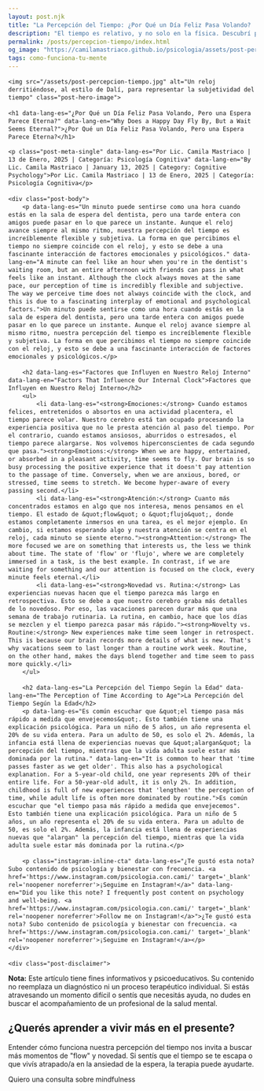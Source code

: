 ```yaml
---
layout: post.njk
title: "La Percepción del Tiempo: ¿Por Qué un Día Feliz Pasa Volando? | Blog Camila Mastriaco"
description: "El tiempo es relativo, y no solo en la física. Descubrí por qué nuestras emociones y nuestra atención hacen que el tiempo parezca acelerarse o detenerse."
permalink: /posts/percepcion-tiempo/index.html
og_image: "https://camilamastriaco.github.io/psicologia/assets/post-percepcion-tiempo.jpg"
tags: como-funciona-tu-mente
---
```



    <img src="/assets/post-percepcion-tiempo.jpg" alt="Un reloj derritiéndose, al estilo de Dalí, para representar la subjetividad del tiempo" class="post-hero-image">
    
    <h1 data-lang-es="¿Por Qué un Día Feliz Pasa Volando, Pero una Espera Parece Eterna?" data-lang-en="Why Does a Happy Day Fly By, But a Wait Seems Eternal?">¿Por Qué un Día Feliz Pasa Volando, Pero una Espera Parece Eterna?</h1>
<div id="share-buttons-container"></div>

    <p class="post-meta-single" data-lang-es="Por Lic. Camila Mastriaco | 13 de Enero, 2025 | Categoría: Psicología Cognitiva" data-lang-en="By Lic. Camila Mastriaco | January 13, 2025 | Category: Cognitive Psychology">Por Lic. Camila Mastriaco | 13 de Enero, 2025 | Categoría: Psicología Cognitiva</p>
    
    <div class="post-body">
        <p data-lang-es="Un minuto puede sentirse como una hora cuando estás en la sala de espera del dentista, pero una tarde entera con amigos puede pasar en lo que parece un instante. Aunque el reloj avance siempre al mismo ritmo, nuestra percepción del tiempo es increíblemente flexible y subjetiva. La forma en que percibimos el tiempo no siempre coincide con el reloj, y esto se debe a una fascinante interacción de factores emocionales y psicológicos." data-lang-en="A minute can feel like an hour when you're in the dentist's waiting room, but an entire afternoon with friends can pass in what feels like an instant. Although the clock always moves at the same pace, our perception of time is incredibly flexible and subjective. The way we perceive time does not always coincide with the clock, and this is due to a fascinating interplay of emotional and psychological factors.">Un minuto puede sentirse como una hora cuando estás en la sala de espera del dentista, pero una tarde entera con amigos puede pasar en lo que parece un instante. Aunque el reloj avance siempre al mismo ritmo, nuestra percepción del tiempo es increíblemente flexible y subjetiva. La forma en que percibimos el tiempo no siempre coincide con el reloj, y esto se debe a una fascinante interacción de factores emocionales y psicológicos.</p>

        <h2 data-lang-es="Factores que Influyen en Nuestro Reloj Interno" data-lang-en="Factors That Influence Our Internal Clock">Factores que Influyen en Nuestro Reloj Interno</h2>
        <ul>
            <li data-lang-es="<strong>Emociones:</strong> Cuando estamos felices, entretenidos o absortos en una actividad placentera, el tiempo parece volar. Nuestro cerebro está tan ocupado procesando la experiencia positiva que no le presta atención al paso del tiempo. Por el contrario, cuando estamos ansiosos, aburridos o estresados, el tiempo parece alargarse. Nos volvemos hiperconscientes de cada segundo que pasa."><strong>Emotions:</strong> When we are happy, entertained, or absorbed in a pleasant activity, time seems to fly. Our brain is so busy processing the positive experience that it doesn't pay attention to the passage of time. Conversely, when we are anxious, bored, or stressed, time seems to stretch. We become hyper-aware of every passing second.</li>
            <li data-lang-es="<strong>Atención:</strong> Cuanto más concentrados estamos en algo que nos interesa, menos pensamos en el tiempo. El estado de &quot;flow&quot; o &quot;flujo&quot;, donde estamos completamente inmersos en una tarea, es el mejor ejemplo. En cambio, si estamos esperando algo y nuestra atención se centra en el reloj, cada minuto se siente eterno."><strong>Attention:</strong> The more focused we are on something that interests us, the less we think about time. The state of 'flow' or 'flujo', where we are completely immersed in a task, is the best example. In contrast, if we are waiting for something and our attention is focused on the clock, every minute feels eternal.</li>
            <li data-lang-es="<strong>Novedad vs. Rutina:</strong> Las experiencias nuevas hacen que el tiempo parezca más largo en retrospectiva. Esto se debe a que nuestro cerebro graba más detalles de lo novedoso. Por eso, las vacaciones parecen durar más que una semana de trabajo rutinaria. La rutina, en cambio, hace que los días se mezclen y el tiempo parezca pasar más rápido."><strong>Novelty vs. Routine:</strong> New experiences make time seem longer in retrospect. This is because our brain records more details of what is new. That's why vacations seem to last longer than a routine work week. Routine, on the other hand, makes the days blend together and time seem to pass more quickly.</li>
        </ul>

        <h2 data-lang-es="La Percepción del Tiempo Según la Edad" data-lang-en="The Perception of Time According to Age">La Percepción del Tiempo Según la Edad</h2>
        <p data-lang-es="Es común escuchar que &quot;el tiempo pasa más rápido a medida que envejecemos&quot;. Esto también tiene una explicación psicológica. Para un niño de 5 años, un año representa el 20% de su vida entera. Para un adulto de 50, es solo el 2%. Además, la infancia está llena de experiencias nuevas que &quot;alargan&quot; la percepción del tiempo, mientras que la vida adulta suele estar más dominada por la rutina." data-lang-en="It is common to hear that 'time passes faster as we get older'. This also has a psychological explanation. For a 5-year-old child, one year represents 20% of their entire life. For a 50-year-old adult, it is only 2%. In addition, childhood is full of new experiences that 'lengthen' the perception of time, while adult life is often more dominated by routine.">Es común escuchar que "el tiempo pasa más rápido a medida que envejecemos". Esto también tiene una explicación psicológica. Para un niño de 5 años, un año representa el 20% de su vida entera. Para un adulto de 50, es solo el 2%. Además, la infancia está llena de experiencias nuevas que "alargan" la percepción del tiempo, mientras que la vida adulta suele estar más dominada por la rutina.</p>
        
        <p class="instagram-inline-cta" data-lang-es="¿Te gustó esta nota? Subo contenido de psicología y bienestar con frecuencia. <a href='https://www.instagram.com/psicologia.con.cami/' target='_blank' rel='noopener noreferrer'>¡Seguime en Instagram!</a>" data-lang-en="Did you like this note? I frequently post content on psychology and well-being. <a href='https://www.instagram.com/psicologia.con.cami/' target='_blank' rel='noopener noreferrer'>Follow me on Instagram!</a>">¿Te gustó esta nota? Subo contenido de psicología y bienestar con frecuencia. <a href='https://www.instagram.com/psicologia.con.cami/' target='_blank' rel='noopener noreferrer'>¡Seguime en Instagram!</a></p>
    </div>
    
    <div class="post-disclaimer">
<p data-lang-es="<strong>Nota:</strong> Este artículo tiene fines informativos y psicoeducativos. Su contenido no reemplaza un diagnóstico ni un proceso terapéutico individual. Si estás atravesando un momento difícil o sentís que necesitás ayuda, no dudes en buscar el acompañamiento de un profesional de la salud mental." data-lang-en="<strong>Disclaimer:</strong> This article is for informational and psychoeducational purposes only. It is not a substitute for a professional diagnosis or an individual therapeutic process. If you are going through a difficult time or feel you need help, do not hesitate to seek support from a mental health professional.">
<strong>Nota:</strong> Este artículo tiene fines informativos y psicoeducativos. Su contenido no reemplaza un diagnóstico ni un proceso terapéutico individual. Si estás atravesando un momento difícil o sentís que necesitás ayuda, no dudes en buscar el acompañamiento de un profesional de la salud mental.
</p>
</div>

<section id="cta-post" class="animate-on-scroll">
        <h2 data-lang-es="¿Querés aprender a vivir más en el presente?" data-lang-en="Want to learn to live more in the present?">¿Querés aprender a vivir más en el presente?</h2>
        <p data-lang-es="Entender cómo funciona nuestra percepción del tiempo nos invita a buscar más momentos de &quot;flow&quot; y novedad. Si sentís que el tiempo se te escapa o que vivís atrapado/a en la ansiedad de la espera, la terapia puede ayudarte." data-lang-en="Understanding how our perception of time works invites us to seek more moments of 'flow' and novelty. If you feel that time is slipping away or that you are trapped in the anxiety of waiting, therapy can help.">Entender cómo funciona nuestra percepción del tiempo nos invita a buscar más momentos de "flow" y novedad. Si sentís que el tiempo se te escapa o que vivís atrapado/a en la ansiedad de la espera, la terapia puede ayudarte.</p>
        <a 
            class="btn whatsapp-trigger" 
            data-location="post_tiempo_cta" 
            target="_blank" 
            rel="noopener noreferrer" 
            data-lang-es="Quiero una consulta sobre mindfulness" 
            data-lang-en="I want a consultation about mindfulness" 
            data-whatsapp-es="Hola Camila, leí tu nota sobre la percepción del tiempo y quisiera trabajar en estar más presente." 
            data-whatsapp-en="Hi Camila, I read your note about the perception of time and I would like to work on being more present." 
        >Quiero una consulta sobre mindfulness</a>
    </section>
